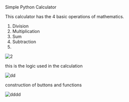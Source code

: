 Simple Python Calculator

This calculator has the 4 basic operations of mathematics.

1. Division
2. Multiplication
3. Sum
4. Subtraction
5. 

![2](https://user-images.githubusercontent.com/31260554/232347663-0156fbe4-f825-4b17-b687-39a33f9ea817.jpg)

this is the logic used in the calculation

![dd](https://user-images.githubusercontent.com/31260554/232347851-0f667dd1-d951-430c-b625-6ed187ce27b9.jpg)

construction of buttons and functions

![dddd](https://user-images.githubusercontent.com/31260554/232347900-b925447e-9dc0-463b-a48c-b5794b34c574.jpg)
